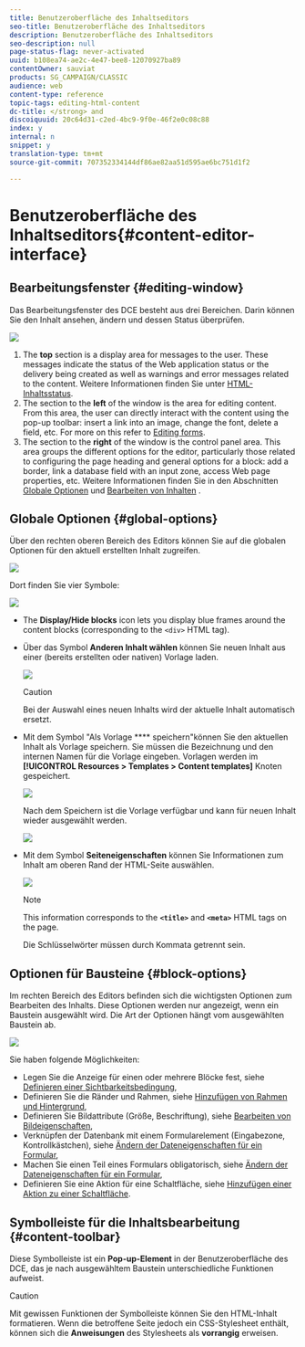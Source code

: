 ```yaml
---
title: Benutzeroberfläche des Inhaltseditors
seo-title: Benutzeroberfläche des Inhaltseditors
description: Benutzeroberfläche des Inhaltseditors
seo-description: null
page-status-flag: never-activated
uuid: b108ea74-ae2c-4e47-bee8-12070927ba89
contentOwner: sauviat
products: SG_CAMPAIGN/CLASSIC
audience: web
content-type: reference
topic-tags: editing-html-content
dc-title: </strong> and
discoiquuid: 20c64d31-c2ed-4bc9-9f0e-46f2e0c08c88
index: y
internal: n
snippet: y
translation-type: tm+mt
source-git-commit: 707352334144df86ae82aa51d595ae6bc751d1f2

---
```



# Benutzeroberfläche des Inhaltseditors{#content-editor-interface}

## Bearbeitungsfenster {#editing-window}

Das Bearbeitungsfenster des DCE besteht aus drei Bereichen. Darin können Sie den Inhalt ansehen, ändern und dessen Status überprüfen.

![](assets/dce_decoupe_window_nb.png)

1. The **top** section is a display area for messages to the user. These messages indicate the status of the Web application status or the delivery being created as well as warnings and error messages related to the content. Weitere Informationen finden Sie unter [HTML-Inhaltsstatus](../../web/using/content-editing-best-practices.md#html-content-statuses).
1. The section to the **left** of the window is the area for editing content. From this area, the user can directly interact with the content using the pop-up toolbar: insert a link into an image, change the font, delete a field, etc. For more on this refer to [Editing forms](../../web/using/editing-content.md#editing-forms).
1. The section to the **right** of the window is the control panel area. This area groups the different options for the editor, particularly those related to configuring the page heading and general options for a block: add a border, link a database field with an input zone, access Web page properties, etc. Weitere Informationen finden Sie in den Abschnitten [Globale Optionen](#global-options) und [Bearbeiten von Inhalten](../../web/using/editing-content.md) .

## Globale Optionen {#global-options}

Über den rechten oberen Bereich des Editors können Sie auf die globalen Optionen für den aktuell erstellten Inhalt zugreifen.

![](assets/dce_global_options.png)

Dort finden Sie vier Symbole:

![](assets/dce_icons_sidebar.png)

* The **Display/Hide blocks** icon lets you display blue frames around the content blocks (corresponding to the `<div>` HTML tag).

* Über das Symbol **Anderen Inhalt wählen** können Sie neuen Inhalt aus einer (bereits erstellten oder nativen) Vorlage laden.

   ![](assets/dce_popup_templatechoice.png)

   >[!CAUTION]
   >
   >Bei der Auswahl eines neuen Inhalts wird der aktuelle Inhalt automatisch ersetzt.

* Mit dem Symbol &quot;Als Vorlage **** speichern&quot;können Sie den aktuellen Inhalt als Vorlage speichern. Sie müssen die Bezeichnung und den internen Namen für die Vorlage eingeben. Vorlagen werden im **[!UICONTROL Resources > Templates > Content templates]** Knoten gespeichert.

   ![](assets/dce_popup_savetemplate.png)

   Nach dem Speichern ist die Vorlage verfügbar und kann für neuen Inhalt wieder ausgewählt werden.

   ![](assets/dce_create_fromtemplate.png)

* Mit dem Symbol **Seiteneigenschaften** können Sie Informationen zum Inhalt am oberen Rand der HTML-Seite auswählen.

   ![](assets/dce_popup_headerhtml.png)

   >[!NOTE]
   >
   >This information corresponds to the **`<title>`** and **`<meta>`** HTML tags on the page.
   >
   >Die Schlüsselwörter müssen durch Kommata getrennt sein.

## Optionen für Bausteine {#block-options}

Im rechten Bereich des Editors befinden sich die wichtigsten Optionen zum Bearbeiten des Inhalts. Diese Optionen werden nur angezeigt, wenn ein Baustein ausgewählt wird. Die Art der Optionen hängt vom ausgewählten Baustein ab.

![](assets/dce_right_section.png)

Sie haben folgende Möglichkeiten:

* Legen Sie die Anzeige für einen oder mehrere Blöcke fest, siehe [Definieren einer Sichtbarkeitsbedingung](../../web/using/editing-content.md#defining-a-visibility-condition),
* Definieren Sie die Ränder und Rahmen, siehe [Hinzufügen von Rahmen und Hintergrund](../../web/using/editing-content.md#adding-a-border-and-background),
* Definieren Sie Bildattribute (Größe, Beschriftung), siehe [Bearbeiten von Bildeigenschaften](../../web/using/editing-content.md#editing-image-properties),
* Verknüpfen der Datenbank mit einem Formularelement (Eingabezone, Kontrollkästchen), siehe [Ändern der Dateneigenschaften für ein Formular](../../web/using/editing-content.md#changing-the-data-properties-for-a-form),
* Machen Sie einen Teil eines Formulars obligatorisch, siehe [Ändern der Dateneigenschaften für ein Formular](../../web/using/editing-content.md#changing-the-data-properties-for-a-form),
* Definieren Sie eine Aktion für eine Schaltfläche, siehe [Hinzufügen einer Aktion zu einer Schaltfläche](../../web/using/editing-content.md#adding-an-action-to-a-button).

## Symbolleiste für die Inhaltsbearbeitung {#content-toolbar}

Diese Symbolleiste ist ein **Pop-up-Element** in der Benutzeroberfläche des DCE, das je nach ausgewähltem Baustein unterschiedliche Funktionen aufweist.

>[!CAUTION]
>
>Mit gewissen Funktionen der Symbolleiste können Sie den HTML-Inhalt formatieren. Wenn die betroffene Seite jedoch ein CSS-Stylesheet enthält, können sich die **Anweisungen** des Stylesheets als **vorrangig** erweisen.

